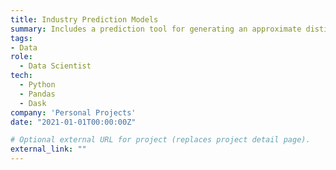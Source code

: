 ```yaml
---
title: Industry Prediction Models
summary: Includes a prediction tool for generating an approximate distillation profile for a blend of different oil types based on volume share, and a baseline model for product recommendations based on historical item co-purchases.
tags:
- Data
role:
  - Data Scientist
tech:
  - Python
  - Pandas
  - Dask
company: 'Personal Projects'
date: "2021-01-01T00:00:00Z"

# Optional external URL for project (replaces project detail page).
external_link: ""
---
```

